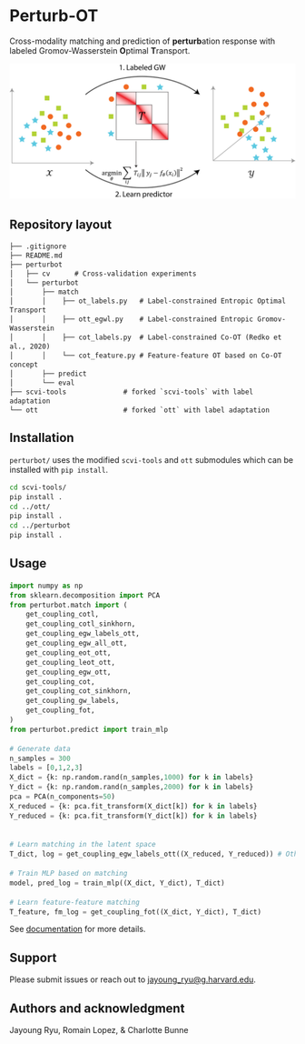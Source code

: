 # Perturb-OT
Cross-modality matching and prediction of **perturb**ation response with labeled Gromov-Wasserstein **O**ptimal **T**ransport.

![Schematic](imgs/schematic.png)

## Repository layout
```
├── .gitignore
├── README.md
├── perturbot
│   ├── cv      # Cross-validation experiments
│   └── perturbot
│       ├── match
│       │    ├── ot_labels.py   # Label-constrained Entropic Optimal Transport
│       │    ├── ott_egwl.py    # Label-constrained Entropic Gromov-Wasserstein
│       │    ├── cot_labels.py  # Label-constrained Co-OT (Redko et al., 2020)
│       │    └── cot_feature.py # Feature-feature OT based on Co-OT concept
│       ├── predict
│       └── eval
├── scvi-tools              # forked `scvi-tools` with label adaptation
└── ott                     # forked `ott` with label adaptation

```

## Installation
`perturbot/` uses the modified `scvi-tools` and `ott` submodules which can be installed with `pip install`.
```bash
cd scvi-tools/
pip install .
cd ../ott/
pip install .
cd ../perturbot
pip install .
```

## Usage
```python
import numpy as np
from sklearn.decomposition import PCA
from perturbot.match import (
    get_coupling_cotl, 
    get_coupling_cotl_sinkhorn, 
    get_coupling_egw_labels_ott,
    get_coupling_egw_all_ott,
    get_coupling_eot_ott,
    get_coupling_leot_ott,
    get_coupling_egw_ott,
    get_coupling_cot, 
    get_coupling_cot_sinkhorn, 
    get_coupling_gw_labels,
    get_coupling_fot,
)
from perturbot.predict import train_mlp

# Generate data
n_samples = 300
labels = [0,1,2,3]
X_dict = {k: np.random.rand(n_samples,1000) for k in labels}
Y_dict = {k: np.random.rand(n_samples,2000) for k in labels}
pca = PCA(n_components=50)
X_reduced = {k: pca.fit_transform(X_dict[k]) for k in labels}
Y_reduced = {k: pca.fit_transform(Y_dict[k]) for k in labels}


# Learn matching in the latent space
T_dict, log = get_coupling_egw_labels_ott((X_reduced, Y_reduced)) # Other get_coupling_X methods be used

# Train MLP based on matching
model, pred_log = train_mlp((X_dict, Y_dict), T_dict)

# Learn feature-feature matching
T_feature, fm_log = get_coupling_fot((X_dict, Y_dict), T_dict)
```
See [documentation](https://perturbot-ryuj6-c30e3f9a4e1c18c118ba07b4ae09f88b307e47aac8d5c0f.pages.roche.com) for more details.
## Support
Please submit issues or reach out to jayoung_ryu@g.harvard.edu.

## Authors and acknowledgment
Jayoung Ryu, Romain Lopez, & Charlotte Bunne
